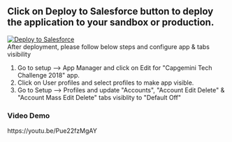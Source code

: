 <h2>Click on Deploy to Salesforce button to deploy the application to your sandbox or production.</h2>


<a href="https://githubsfdeploy.herokuapp.com?owner=thatherahere&repo=Capgemini-Tech-Challenge-2018">
  <img alt="Deploy to Salesforce"
       src="https://raw.githubusercontent.com/afawcett/githubsfdeploy/master/deploy.png">
</a>
<br/>
After deployment, please follow below steps and configure app & tabs visibility
<ol>
  <li>Go to setup --> App Manager and click on Edit for "Capgemini Tech Challenge 2018" app.</li>
  <li>Click on User profiles and select profiles to make app visible.</li>
  <li>Go to Setup --> Profiles and update "Accounts", "Account Edit Delete" & "Account Mass Edit Delete" tabs visiblity to "Default Off"</li>
  </ol>
  
  <h3>Video Demo</h3>
  https://youtu.be/Pue22fzMgAY
